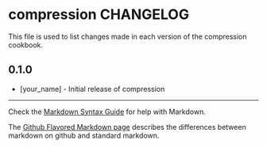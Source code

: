 # compression CHANGELOG

This file is used to list changes made in each version of the compression cookbook.

## 0.1.0
- [your_name] - Initial release of compression

- - -
Check the [Markdown Syntax Guide](http://daringfireball.net/projects/markdown/syntax) for help with Markdown.

The [Github Flavored Markdown page](http://github.github.com/github-flavored-markdown/) describes the differences between markdown on github and standard markdown.
